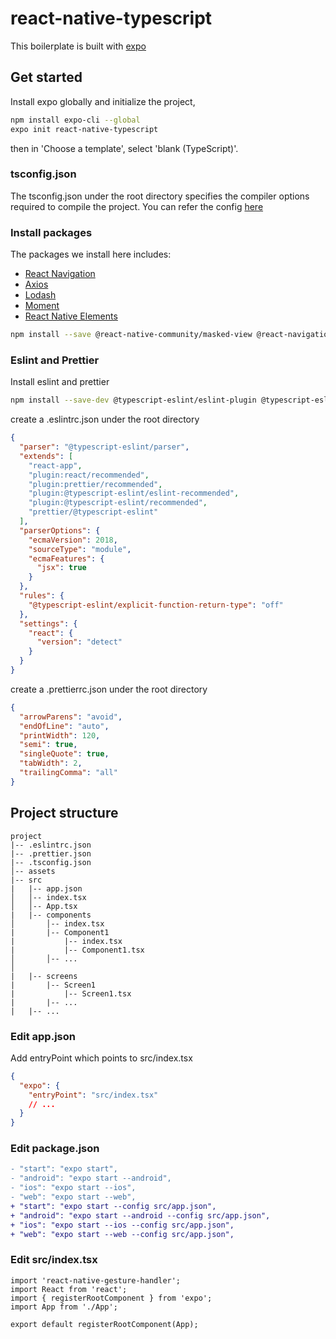 # react-native-typescript

This boilerplate is built with [expo](https://expo.io/)

## Get started

Install expo globally and initialize the project,

```bash
npm install expo-cli --global
expo init react-native-typescript
```

then in 'Choose a template', select 'blank (TypeScript)'.

### tsconfig.json

The tsconfig.json under the root directory specifies the compiler options required to compile the project. You can refer the config [here](https://www.typescriptlang.org/docs/handbook/tsconfig-json.html)

### Install packages

The packages we install here includes:

- [React Navigation](https://reactnavigation.org)
- [Axios](https://github.com/axios/axios)
- [Lodash](https://lodash.com/docs)
- [Moment](https://momentjs.com)
- [React Native Elements](https://react-native-elements.github.io/react-native-elements)

```bash
npm install --save @react-native-community/masked-view @react-navigation/bottom-tabs @react-navigation/drawer @react-navigation/native @react-navigation/stack axios lodash moment react-native-elements react-native-gesture-handler react-native-reanimated react-native-safe-area-context
```

### Eslint and Prettier

Install eslint and prettier

```bash
npm install --save-dev @typescript-eslint/eslint-plugin @typescript-eslint/parser eslint eslint-config-prettier eslint-plugin-prettier eslint-plugin-react prettier
```

create a .eslintrc.json under the root directory

```json
{
  "parser": "@typescript-eslint/parser",
  "extends": [
    "react-app",
    "plugin:react/recommended",
    "plugin:prettier/recommended",
    "plugin:@typescript-eslint/eslint-recommended",
    "plugin:@typescript-eslint/recommended",
    "prettier/@typescript-eslint"
  ],
  "parserOptions": {
    "ecmaVersion": 2018,
    "sourceType": "module",
    "ecmaFeatures": {
      "jsx": true
    }
  },
  "rules": {
    "@typescript-eslint/explicit-function-return-type": "off"
  },
  "settings": {
    "react": {
      "version": "detect"
    }
  }
}
```

create a .prettierrc.json under the root directory

```json
{
  "arrowParens": "avoid",
  "endOfLine": "auto",
  "printWidth": 120,
  "semi": true,
  "singleQuote": true,
  "tabWidth": 2,
  "trailingComma": "all"
}
```

## Project structure

```
project
|-- .eslintrc.json
|-- .prettier.json
|-- .tsconfig.json
│-- assets
|-- src
|   |-- app.json
│   │-- index.tsx
│   │-- App.tsx
|   |-- components
│       │-- index.tsx
|       |-- Component1
|           |-- index.tsx
|           |-- Component1.tsx
│       │-- ...
│
|   |-- screens
|       |-- Screen1
|           |-- Screen1.tsx
|       |-- ...
|   |-- ...
```

### Edit app.json

Add entryPoint which points to src/index.tsx

```json
{
  "expo": {
    "entryPoint": "src/index.tsx"
    // ...
  }
}
```

### Edit package.json

```diff
- "start": "expo start",
- "android": "expo start --android",
- "ios": "expo start --ios",
- "web": "expo start --web",
+ "start": "expo start --config src/app.json",
+ "android": "expo start --android --config src/app.json",
+ "ios": "expo start --ios --config src/app.json",
+ "web": "expo start --web --config src/app.json",
```

### Edit src/index.tsx

```tsx
import 'react-native-gesture-handler';
import React from 'react';
import { registerRootComponent } from 'expo';
import App from './App';

export default registerRootComponent(App);
```

